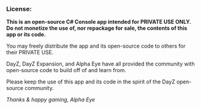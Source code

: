 ### License:
**This is an open-source C# Console app intended for PRIVATE USE ONLY.**
**Do not monetize the use of, nor repackage for sale, the contents of this app or its code.**

You may freely distribute the app and its open-source code to others for their PRIVATE USE.

DayZ, DayZ Expansion, and Alpha Eye have all provided the community with open-source code to build off of and learn from.

Please keep the use of this app and its code in the spirit of the DayZ open-source community.

_Thanks & happy gaming,_
_Alpha Eye_